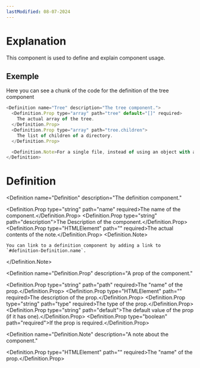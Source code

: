 ```yaml
---
lastModified: 08-07-2024
---
```


<script>
  import { Definition } from "$lib/components";
</script>

# Explanation

This component is used to define and explain component usage.

## Exemple

Here you can see a chunk of the code for the definition of the tree component

```js
<Definition name="Tree" description="The tree component.">
  <Definition.Prop type="array" path="tree" default="[]" required>
    The actual array of the tree.
  </Definition.Prop>
  <Definition.Prop type="array" path="tree.children">
    The list of children of a directory.
  </Definition.Prop>

  <Definition.Note>For a single file, instead of using an object with a name...</Definition.Note>
</Definition>
```

# Definition

<Definition
  name="Definition"
  description="The definition component."
>
  <Definition.Prop type="string" path="name" required>The name of the component.</Definition.Prop>
  <Definition.Prop type="string" path="description">The Description of the component.</Definition.Prop>
  <Definition.Prop type="HTMLElement" path="<slot>" required>The actual contents of the note.</Definition.Prop>
  <Definition.Note>

    You can link to a definition component by adding a link to `#definition-Definition.name`.
  </Definition.Note>
</Definition>


<Definition
  name="Definition.Prop"
  description="A prop of the component."
>
  <Definition.Prop type="string" path="path" required>The "name" of the prop.</Definition.Prop>
  <Definition.Prop type="HTMLElement" path="<slot>" required>The description of the prop.</Definition.Prop>
  <Definition.Prop type="string" path="type" required>The type of the prop.</Definition.Prop>
  <Definition.Prop type="string" path="default">The default value of the prop (if it has one).</Definition.Prop>
<Definition.Prop type="boolean" path="required">If the prop is required.</Definition.Prop>
</Definition>


<Definition
  name="Definition.Note"
  description="A note about the component."
>
  <Definition.Prop type="HTMLElement" path="<slot>" required>The "name" of the prop.</Definition.Prop>
</Definition>
